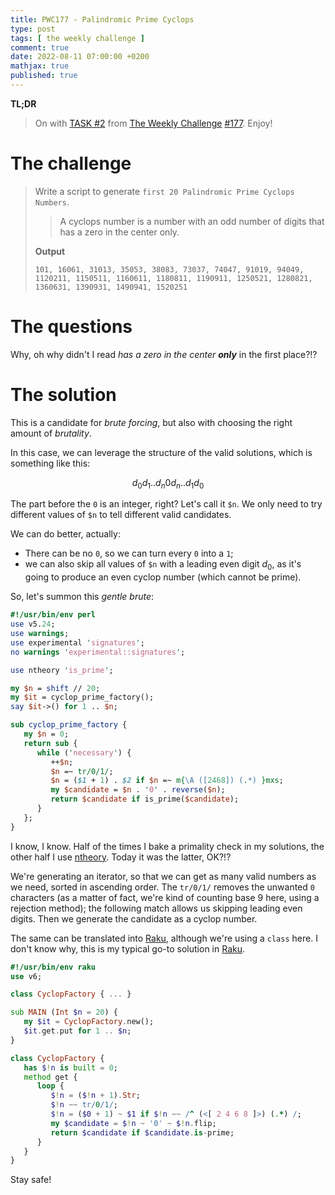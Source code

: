 ```yaml
---
title: PWC177 - Palindromic Prime Cyclops
type: post
tags: [ the weekly challenge ]
comment: true
date: 2022-08-11 07:00:00 +0200
mathjax: true
published: true
---
```


**TL;DR**

> On with [TASK #2][] from [The Weekly Challenge][] [#177][].
> Enjoy!

# The challenge

> Write a script to generate `first 20 Palindromic Prime Cyclops
> Numbers`.
>
>> A cyclops number is a number with an odd number of digits that has a
>> zero in the center only.
>
> **Output**
>
>     101, 16061, 31013, 35053, 38083, 73037, 74047, 91019, 94049,
>     1120211, 1150511, 1160611, 1180811, 1190911, 1250521, 1280821,
>     1360631, 1390931, 1490941, 1520251

# The questions

Why, oh why didn't I read *has a zero in the center **only*** in the
first place?!?

# The solution

This is a candidate for *brute forcing*, but also with choosing the
right amount of *brutality*.

In this case, we can leverage the structure of the valid solutions,
which is something like this:

$$
d_0 d_1 .. d_n 0 d_n .. d_1 d_0
$$

The part before the `0` is an integer, right? Let's call it `$n`. We
only need to try different values of `$n` to tell different valid
candidates.

We can do better, actually:

- There can be no `0`, so we can turn every `0` into a `1`;
- we can also skip all values of `$n` with a leading even digit $d_0$,
  as it's going to produce an even cyclop number (which cannot be
  prime).

So, let's summon this *gentle brute*:

```perl
#!/usr/bin/env perl
use v5.24;
use warnings;
use experimental 'signatures';
no warnings 'experimental::signatures';

use ntheory 'is_prime';

my $n = shift // 20;
my $it = cyclop_prime_factory();
say $it->() for 1 .. $n;

sub cyclop_prime_factory {
   my $n = 0;
   return sub {
      while ('necessary') {
         ++$n;
         $n =~ tr/0/1/;
         $n = ($1 + 1) . $2 if $n =~ m{\A ([2468]) (.*) }mxs;
         my $candidate = $n . '0' . reverse($n);
         return $candidate if is_prime($candidate);
      }
   };
}
```

I know, I know. Half of the times I bake a primality check in my
solutions, the other half I use [ntheory][]. Today it was the latter,
OK?!?

We're generating an iterator, so that we can get as many valid numbers
as we need, sorted in ascending order. The `tr/0/1/` removes the
unwanted `0` characters (as a matter of fact, we're kind of counting
base 9 here, using a rejection method); the following match allows us
skipping leading even digits. Then we generate the candidate as a cyclop
number.

The same can be translated into [Raku][], although we're using a `class`
here. I don't know why, this is my typical go-to solution in [Raku][].

```raku
#!/usr/bin/env raku
use v6;

class CyclopFactory { ... }

sub MAIN (Int $n = 20) {
   my $it = CyclopFactory.new();
   $it.get.put for 1 .. $n;
}

class CyclopFactory {
   has $!n is built = 0;
   method get {
      loop {
         $!n = ($!n + 1).Str;
         $!n ~~ tr/0/1/;
         $!n = ($0 + 1) ~ $1 if $!n ~~ /^ (<[ 2 4 6 8 ]>) (.*) /;
         my $candidate = $!n ~ '0' ~ $!n.flip;
         return $candidate if $candidate.is-prime;
      }
   }
}
```

Stay safe!

[The Weekly Challenge]: https://theweeklychallenge.org/
[#177]: https://theweeklychallenge.org/blog/perl-weekly-challenge-177/
[TASK #2]: https://theweeklychallenge.org/blog/perl-weekly-challenge-177/#TASK2
[Perl]: https://www.perl.org/
[Raku]: https://raku.org/
[ntheory]: https://metacpan.org/pod/ntheory

